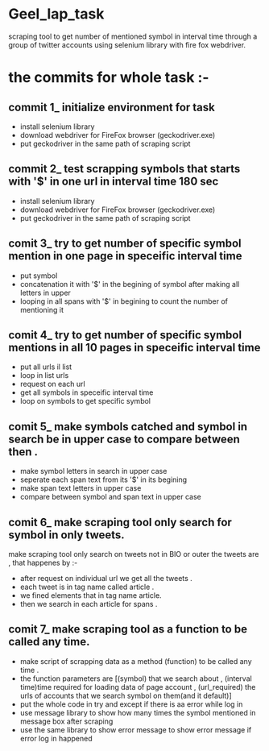 # Geel_lap_task
scraping tool to get number of mentioned symbol in interval time through a group of twitter accounts using selenium library with fire fox webdriver. 

# the commits for whole task :-

## commit 1_ initialize environment for task 
- install selenium library 
- download webdriver for FireFox browser (geckodriver.exe) 
- put geckodriver in the same path of scraping script 

## commit 2_ test scrapping symbols that starts with '$' in one url in interval time 180 sec  
- install selenium library 
- download webdriver for FireFox browser (geckodriver.exe) 
- put geckodriver in the same path of scraping script 

## comit 3_ try to get number of specific symbol mention in one page in speceific interval time 
- put symbol 
- concatenation it with '$' in the begining of symbol after making all letters in upper 
- looping in all spans with '$' in begining to  count the number of mentioning it 

## comit 4_ try to get number of specific symbol mentions in all 10 pages in speceific interval time 
- put all urls il list 
- loop in list urls 
- request on each url 
- get all symbols in speceific interval time 
- loop on symbols to get specific symbol  

## comit 5_ make symbols catched and symbol in search be in upper case to compare between then .
- make symbol letters in search in upper case 
- seperate each span text from its '$' in its begining 
- make span text letters in upper case  
- compare between symbol and span text in upper case 

## comit 6_ make scraping tool only search for symbol in only tweets.
make scraping tool only search on tweets not in BIO or outer the tweets are , that happenes by :-
- after request on individual url we get all the tweets .
- each tweet is in tag name called article .  
- we fined elements that in tag name article.  
- then we search in each article for spans .

## comit 7_ make scraping tool as a function to be called any time.
- make script of scrapping data as a method (function) to be called any time .
- the function parameters are [(symbol) that we search about , (interval time)time required for loading data of page account , (url_required) the urls of accounts that we search symbol on them(and it default)]  
- put the whole code in try and except if there is aa error while log in   
- use message library to show how many times the symbol mentioned in message box after scraping
- use the same library to show error message to show error message if error log in happened 

